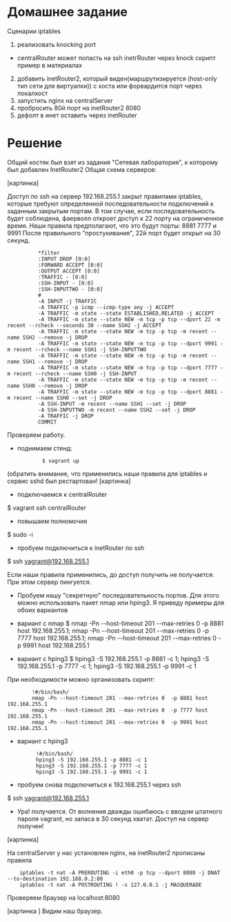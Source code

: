 # Домашнее задание
Сценарии iptables
1) реализовать knocking port
- centralRouter может попасть на ssh inetrRouter через knock скрипт
пример в материалах
2) добавить inetRouter2, который виден(маршрутизируется (host-only тип сети для виртуалки)) с хоста или форвардится порт через локалхост
3) запустить nginx на centralServer
4) пробросить 80й порт на inetRouter2 8080
5) дефолт в инет оставить через inetRouter

# Решение

Общий костяк был взят из задания "Cетевая лаборатория", к которому был добавлен InetRouter2
Общая схема серверов:

[картинка]

Доступ по ssh на сервер 192.168.255.1 закрыт правилами iptables, которые требуют определенной последовательности подключений к заданным закрытым портам. В том случае, если последовательность будет соблюдена, фаерволл откроет доступ к 22 порту на ограниченное время. 
Наши правила предполагают, что это будут порты: 8881 7777 и 9991
После правильного "простукивания", 22й порт будет открыт на 30 секунд.

              *filter
              :INPUT DROP [0:0]
              :FORWARD ACCEPT [0:0]
              :OUTPUT ACCEPT [0:0]
              :TRAFFIC - [0:0]
              :SSH-INPUT - [0:0]
              :SSH-INPUTTWO - [0:0]
              # 
              -A INPUT -j TRAFFIC
              -A TRAFFIC -p icmp --icmp-type any -j ACCEPT
              -A TRAFFIC -m state --state ESTABLISHED,RELATED -j ACCEPT
              -A TRAFFIC -m state --state NEW -m tcp -p tcp --dport 22 -m recent --rcheck --seconds 30 --name SSH2 -j ACCEPT
              -A TRAFFIC -m state --state NEW -m tcp -p tcp -m recent --name SSH2 --remove -j DROP
              -A TRAFFIC -m state --state NEW -m tcp -p tcp --dport 9991 -m recent --rcheck --name SSH1 -j SSH-INPUTTWO
              -A TRAFFIC -m state --state NEW -m tcp -p tcp -m recent --name SSH1 --remove -j DROP
              -A TRAFFIC -m state --state NEW -m tcp -p tcp --dport 7777 -m recent --rcheck --name SSH0 -j SSH-INPUT
              -A TRAFFIC -m state --state NEW -m tcp -p tcp -m recent --name SSH0 --remove -j DROP
              -A TRAFFIC -m state --state NEW -m tcp -p tcp --dport 8881 -m recent --name SSH0 --set -j DROP
              -A SSH-INPUT -m recent --name SSH1 --set -j DROP
              -A SSH-INPUTTWO -m recent --name SSH2 --set -j DROP 
              -A TRAFFIC -j DROP
              COMMIT

Проверяем работу.
- поднимаем стенд:

              $ vagrant up
 
 (обратить внимание, что применились наши правила для iptables и сервис sshd был рестартован!
 [картинка]
  
 - подключаемся к centralRouter
 
 $ vagrant ssh centralRouter
 
 - повышаем полномочия
 
 $ sudo -i
 
 - пробуем подключиться к inetRouter по ssh
 
 $ ssh vagrant@192.168.255.1
 
 Если наши правила применились, до доступ получить не получается. При этом сервер пингуется.
 
 - Пробуем нашу "секретную" последовательность портов. Для этого можно использовать пакет nmap или hping3. Я приведу примеры для обоих вариантов
 
 - вариант с nmap
 $ nmap -Pn --host-timeout 201 --max-retries 0  -p 8881 host 192.168.255.1; nmap -Pn --host-timeout 201 --max-retries 0  -p 7777 host 192.168.255.1; nmap -Pn --host-timeout 201 --max-retries 0  -p 9991 host 192.168.255.1
 - вариант с hping3
 $ hping3 -S 192.168.255.1 -p 8881 -c 1; hping3 -S 192.168.255.1 -p 7777 -c 1; hping3 -S 192.168.255.1 -p 9991 -c 1

При необходимости можно организовать скрипт:

            !#/bin/bash/
            nmap -Pn --host-timeout 201 --max-retries 0  -p 8881 host 192.168.255.1
            nmap -Pn --host-timeout 201 --max-retries 0  -p 7777 host 192.168.255.1
            nmap -Pn --host-timeout 201 --max-retries 0  -p 9991 host 192.168.255.1

- вариант с hping3

            !#/bin/bash/
            hping3 -S 192.168.255.1 -p 8881 -c 1
            hping3 -S 192.168.255.1 -p 7777 -c 1
            hping3 -S 192.168.255.1 -p 9991 -c 1


- пробуем снова подключиться к 192.168.255.1 через ssh

$ ssh vagrant@192.168.255.1

- Ура! получается. От волнения дважды ошибаюсь с вводом штатного пароля vagrant, но запаса в 30 секунд хватат. Доступ на сервер получен!

[картинка]

На centralServer у нас установлен nginx, на inetRouter2 прописаны правила

        iptables -t nat -A PREROUTING -i eth0 -p tcp --dport 8080 -j DNAT --to-destination 192.168.0.2:80
        iptables -t nat -A POSTROUTING ! -s 127.0.0.1 -j MASQUERADE

Проверяем браузер на localhost:8080

[картинка ]
Видим наш браузер.





